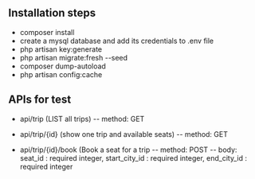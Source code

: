 ## Installation steps

* composer install
* create a mysql database and add its credentials to .env file
* php artisan key:generate
* php artisan migrate:fresh --seed
* composer dump-autoload
* php artisan config:cache

## APIs for test

* api/trip  (LIST all trips)
-- method: GET

* api/trip/{id}  (show one trip and available seats)
-- method: GET

* api/trip/{id}/book  (Book a seat for a trip 
-- method: POST 
-- body:
seat_id : required integer, 
start_city_id : required integer, 
end_city_id : required integer



